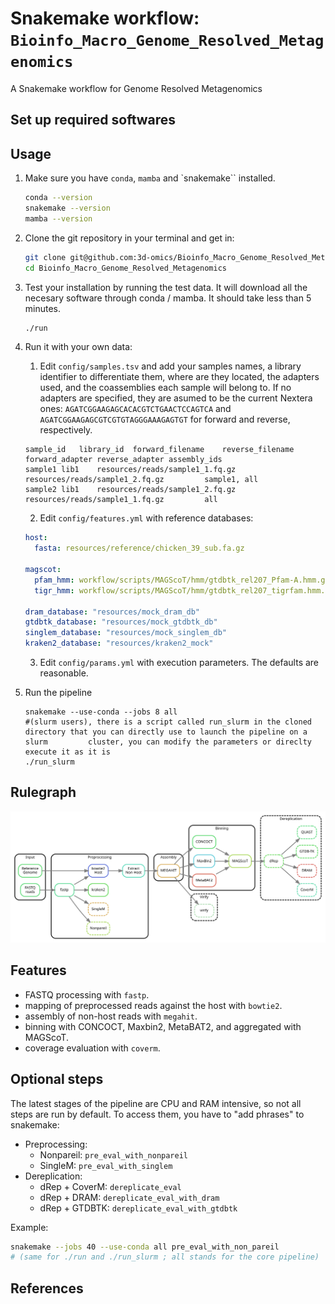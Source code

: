 # Snakemake workflow: `Bioinfo_Macro_Genome_Resolved_Metagenomics`

A Snakemake workflow for Genome Resolved Metagenomics

## Set up required softwares

## Usage
1. Make sure you have `conda`, `mamba` and `snakemake`` installed.
    ```bash
    conda --version
    snakemake --version
    mamba --version
    ```

2. Clone the git repository in your terminal and get in:
    ```bash
    git clone git@github.com:3d-omics/Bioinfo_Macro_Genome_Resolved_Metagenomics.git
    cd Bioinfo_Macro_Genome_Resolved_Metagenomics
    ```

3. Test your installation by running the test data. It will download all the necesary software through conda / mamba. It should take less than 5 minutes.
    ```bash
    ./run
    ```

4. Run it with your own data:

   1. Edit `config/samples.tsv` and add your samples names, a library identifier to differentiate them, where are they located, the adapters used, and the coassemblies each sample will belong to. If no adapters are specified, they are asumed to be the current Nextera ones: `AGATCGGAAGAGCACACGTCTGAACTCCAGTCA` and `AGATCGGAAGAGCGTCGTGTAGGGAAAGAGTGT` for forward and reverse, respectively.

    ```tsv
    sample_id	library_id	forward_filename	reverse_filename	forward_adapter	reverse_adapter	assembly_ids
    sample1	lib1	resources/reads/sample1_1.fq.gz	resources/reads/sample1_2.fq.gz			sample1, all
    sample2	lib1	resources/reads/sample1_2.fq.gz	resources/reads/sample1_1.fq.gz			all
    ```

    2. Edit `config/features.yml` with reference databases:

    ```yaml
    host:
      fasta: resources/reference/chicken_39_sub.fa.gz

    magscot:
      pfam_hmm: workflow/scripts/MAGScoT/hmm/gtdbtk_rel207_Pfam-A.hmm.gz
      tigr_hmm: workflow/scripts/MAGScoT/hmm/gtdbtk_rel207_tigrfam.hmm.gz

    dram_database: "resources/mock_dram_db"
    gtdbtk_database: "resources/mock_gtdbtk_db"
    singlem_database: "resources/mock_singlem_db"
    kraken2_database: "resources/kraken2_mock"
    ```

    3. Edit `config/params.yml` with execution parameters. The defaults are reasonable.



5. Run the pipeline
     ```
     snakemake --use-conda --jobs 8 all
     #(slurm users), there is a script called run_slurm in the cloned directory that you can directly use to launch the pipeline on a slurm         cluster, you can modify the parameters or direclty execute it as it is
     ./run_slurm
     ```


## Rulegraph

![rulegraph_simple](rulegraph_simple.svg)

## Features
- FASTQ processing with `fastp`.
- mapping of preprocessed reads against the host with `bowtie2`.
- assembly of non-host reads with `megahit`.
- binning with CONCOCT, Maxbin2, MetaBAT2, and aggregated with MAGScoT.
- coverage evaluation with `coverm`.



## Optional steps

The latest stages of the pipeline are CPU and RAM intensive, so not all steps are run by default. To access them, you have to "add phrases" to snakemake:
- Preprocessing:
  - Nonpareil: `pre_eval_with_nonpareil`
  - SingleM: `pre_eval_with_singlem`
- Dereplication:
  - dRep + CoverM: `dereplicate_eval`
  - dRep + DRAM: `dereplicate_eval_with_dram`
  - dRep + GTDBTK: `dereplicate_eval_with_gtdbtk`

Example:

```bash
snakemake --jobs 40 --use-conda all pre_eval_with_non_pareil
# (same for ./run and ./run_slurm ; all stands for the core pipeline)
```



## References
